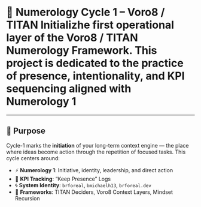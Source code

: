 # 🧠 Numerology Cycle 1 – Voro8 / TITAN Initializhe first operational layer of the **Voro8 / TITAN Numerology Framework**. This project is dedicated to the practice of **presence**, **intentionality**, and **KPI sequencing** aligned with Numerology 1

---

## 🔹 Purpose

Cycle-1 marks the **initiation** of your long-term context engine — the place where ideas become action through the repetition of focused tasks. This cycle centers around:

- ⚡ **Numerology 1**: Initiative, identity, leadership, and direct action
- 🔁 **KPI Tracking**: “Keep Presence” Logs
- 🌀 **System Identity**: `brforeal`, `bmichaelh13`, `brforeal.dev`
- 🧱 **Frameworks**: TITAN Deciders, Voro8 Context Layers, Mindset Recursion

